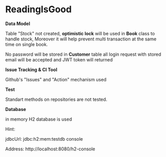 # ReadingIsGood

**Data Model**

Table "Stock" not created, **optimistic lock** will be used in **Book** class to handle stock, Moreover it will help prevent multi transaction at the same time on single book.

No password will be stored in **Customer** table all login request with stored email will be accepted and JWT token will returned

**Issue Tracking & CI Tool**

Github's "Issues" and "Action" mechanism used

**Test**

Standart methods on repositories are not tested.


**Database**

in memory H2 database is used
 
Hint: 

jdbcUrl: jdbc:h2:mem:testdb
console 

Address: http://localhost:8080/h2-console
